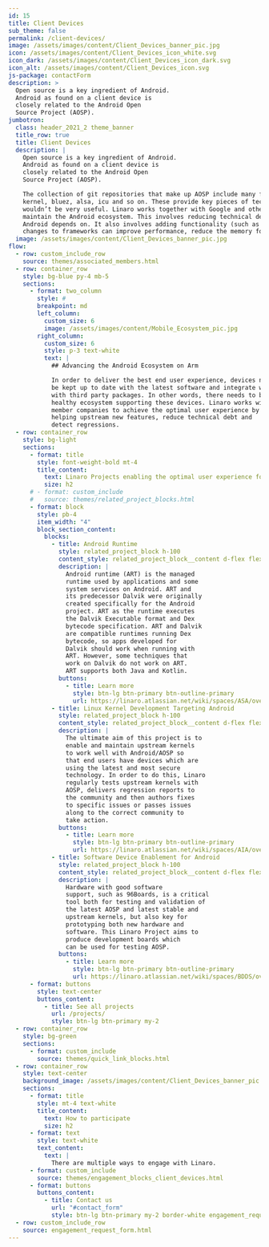 ```yaml
---
id: 15
title: Client Devices
sub_theme: false
permalink: /client-devices/
image: /assets/images/content/Client_Devices_banner_pic.jpg
icon: /assets/images/content/Client_Devices_icon_white.svg
icon_dark: /assets/images/content/Client_Devices_icon_dark.svg
icon_alt: /assets/images/content/Client_Devices_icon.svg
js-package: contactForm
description: >
  Open source is a key ingredient of Android.
  Android as found on a client device is
  closely related to the Android Open
  Source Project (AOSP).
jumbotron:
  class: header_2021_2 theme_banner
  title_row: true
  title: Client Devices
  description: |
    Open source is a key ingredient of Android.
    Android as found on a client device is
    closely related to the Android Open
    Source Project (AOSP).

    The collection of git repositories that make up AOSP include many familiar open source projects like the Linux
    kernel, bluez, alsa, icu and so on. These provide key pieces of technology to Android, without which your phone
    wouldn’t be very useful. Linaro works together with Google and other industry leaders to improve and help
    maintain the Android ecosystem. This involves reducing technical debt by upstreaming open source software that
    Android depends on. It also involves adding functionality (such as OPTEE, AI/ML), or optimization activities where
    changes to frameworks can improve performance, reduce the memory footprint and more.
  image: /assets/images/content/Client_Devices_banner_pic.jpg
flow:
  - row: custom_include_row
    source: themes/associated_members.html
  - row: container_row
    style: bg-blue py-4 mb-5
    sections:
      - format: two_column
        style: #
        breakpoint: md
        left_column:
          custom_size: 6
          image: /assets/images/content/Mobile_Ecosystem_pic.jpg
        right_column:
          custom_size: 6
          style: p-3 text-white
          text: |
            ## Advancing the Android Ecosystem on Arm

            In order to deliver the best end user experience, devices need to
            be kept up to date with the latest software and integrate well
            with third party packages. In other words, there needs to be a
            healthy ecosystem supporting these devices. Linaro works with
            member companies to achieve the optimal user experience by
            helping upstream new features, reduce technical debt and
            detect regressions.
  - row: container_row
    style: bg-light
    sections:
      - format: title
        style: font-weight-bold mt-4
        title_content:
          text: Linaro Projects enabling the optimal user experience for Android on Arm
          size: h2
      # - format: custom_include
      #   source: themes/related_project_blocks.html
      - format: block
        style: pb-4
        item_width: "4"
        block_section_content:
          blocks:
            - title: Android Runtime
              style: related_project_block h-100
              content_style: related_project_block__content d-flex flex-column justify-content-between align-items-start
              description: |
                Android runtime (ART) is the managed
                runtime used by applications and some
                system services on Android. ART and
                its predecessor Dalvik were originally
                created specifically for the Android
                project. ART as the runtime executes
                the Dalvik Executable format and Dex
                bytecode specification. ART and Dalvik
                are compatible runtimes running Dex
                bytecode, so apps developed for
                Dalvik should work when running with
                ART. However, some techniques that
                work on Dalvik do not work on ART.
                ART supports both Java and Kotlin.
              buttons:
                - title: Learn more
                  style: btn-lg btn-primary btn-outline-primary
                  url: https://linaro.atlassian.net/wiki/spaces/ASA/overview
            - title: Linux Kernel Development Targeting Android
              style: related_project_block h-100
              content_style: related_project_block__content d-flex flex-column justify-content-between align-items-start
              description: |
                The ultimate aim of this project is to
                enable and maintain upstream kernels
                to work well with Android/AOSP so
                that end users have devices which are
                using the latest and most secure
                technology. In order to do this, Linaro
                regularly tests upstream kernels with
                AOSP, delivers regression reports to
                the community and then authors fixes
                to specific issues or passes issues
                along to the correct community to
                take action.
              buttons:
                - title: Learn more
                  style: btn-lg btn-primary btn-outline-primary
                  url: https://linaro.atlassian.net/wiki/spaces/AIA/overview
            - title: Software Device Enablement for Android
              style: related_project_block h-100
              content_style: related_project_block__content d-flex flex-column justify-content-between align-items-start
              description: |
                Hardware with good software
                support, such as 96Boards, is a critical
                tool both for testing and validation of
                the latest AOSP and latest stable and
                upstream kernels, but also key for
                prototyping both new hardware and
                software. This Linaro Project aims to
                produce development boards which
                can be used for testing AOSP.
              buttons:
                - title: Learn more
                  style: btn-lg btn-primary btn-outline-primary
                  url: https://linaro.atlassian.net/wiki/spaces/BDDS/overview
      - format: buttons
        style: text-center
        buttons_content:
          - title: See all projects
            url: /projects/
            style: btn-lg btn-primary my-2
  - row: container_row
    style: bg-green
    sections:
      - format: custom_include
        source: themes/quick_link_blocks.html
  - row: container_row
    style: text-center
    background_image: /assets/images/content/Client_Devices_banner_pic.jpg
    sections:
      - format: title
        style: mt-4 text-white
        title_content:
          text: How to participate
          size: h2
      - format: text
        style: text-white
        text_content:
          text: |
            There are multiple ways to engage with Linaro.
      - format: custom_include
        source: themes/engagement_blocks_client_devices.html
      - format: buttons
        buttons_content:
          - title: Contact us
            url: "#contact_form"
            style: btn-lg btn-primary my-2 border-white engagement_request_contact_btn
  - row: custom_include_row
    source: engagement_request_form.html
---
```

